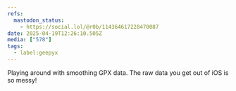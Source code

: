 ```yaml
---
refs:
  mastodon_status:
    - https://social.lol/@r0b/114364617228470087
date: 2025-04-19T12:26:10.505Z
media: ["578"]
tags:
  - label:geepyx
---
```


Playing around with smoothing GPX data. The raw data you get out of iOS is so messy!
